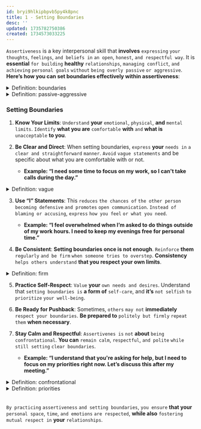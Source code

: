 ```yaml
---
id: bryi9hlkipbpvb5py4k8pnc
title: 1 - Setting Boundaries
desc: ''
updated: 1735782750386
created: 1734573033225
---
```


`Assertiveness` is a key interpersonal skill that **involves** `expressing` `your thoughts`, `feelings`, `and beliefs in` `an open`, `honest`, `and respectful way`. It is **essential** `for building` **healthy** `relationships`, `managing conflict`, `and achieving` `personal goals` `without` `being overly passive` `or aggressive`. **Here’s how you can set boundaries effectively within assertiveness**:



<!-- start of 'boundaries' section -->
<details>
   <summary>Definition: boundaries</summary>

#
Boundaries **are** `personal limits` `that define` `what you are comfortable with` `and how you want others to treat you`. **They** `help protect` **your** `physical`, `emotional`, `and mental well-being` `by making it clear` `what is acceptable` `and what is not`.

---
</details>
<!-- end of 'boundaries' section -->



<!-- start of 'passive-aggressive' section -->
<details>
   <summary>Definition: passive-aggressive</summary>

#
Passive-aggressive `behavior` **refers to** `indirectly expressing` `negative feelings or resentment` **instead of openly addressing them**. It typically **involves** `actions` **like** `procrastination`, **giving someone the** `silent treatment`, **or making** `sarcastic comments`, **rather than confronting the issue directly**. It’s **a way of** `avoiding confrontation` `while still expressing` `anger or frustration`.

---
</details>
<!-- end of 'passive-aggressive' section -->



### **Setting Boundaries**
1. **Know Your Limits**: `Understand` **your** `emotional`, `physical`, **and** `mental` `limits`. `Identify` **what you are** `comfortable` **with** `and` **what is** `unacceptable` **to you**.

2. **Be Clear and Direct**: When setting boundaries, `express` **your** `needs in` `a clear and straightforward` `manner`. `Avoid` `vague statements` and be specific about what you are comfortable with or not.

   - **Example: “I need some time to focus on my work, so I can't take calls during the day.”**



<!-- start of 'vague' section -->
<details>
   <summary>Definition: vague</summary>

#
Vague **means** `unclear`, `not specific`, `or lacking detail`.

---
</details>
<!-- end of 'vague' section -->



3. **Use “I” Statements**: This `reduces` `the chances of` `the other person` `becoming defensive` `and promotes` `open communication`. `Instead of` `blaming or accusing`, `express` `how you feel` `or what you need`.

   - **Example: “I feel overwhelmed when I’m asked to do things outside of my work hours. I need to keep my evenings free for personal time.”**

4. **Be Consistent**: **Setting boundaries once is not enough**. `Reinforce` **them** `regularly` `and be firm` `when someone tries to overstep`. **Consistency** `helps others understand` **that you respect your own limits**.



<!-- start of 'firm' section -->
<details>
   <summary>Definition: firm</summary>

#
Firm **means** `strong`, `steady`, `and unchanging` `in decision`, `belief`, `or action`.

---
</details>
<!-- end of 'firm' section -->



5. **Practice Self-Respect**: `Value` **your** `own needs and desires`. Understand that `setting boundaries is` **a form of** `self-care`, and **it’s** `not selfish` `to prioritize` `your well-being`.

6. **Be Ready for Pushback**: Sometimes, `others` `may not` **immediately** `respect your boundaries`. **Be prepared to** `politely but firmly` `repeat them` **when necessary**.

7. **Stay Calm and Respectful**: `Assertivenes is` `not` **about** `being confrontational`. **You can** `remain calm`, `respectful`, `and polite` `while still setting` `clear boundaries`.

   - **Example: “I understand that you're asking for help, but I need to focus on my priorities right now. Let’s discuss this after my meeting.”**



<!-- start of 'confrontational' section -->
<details>
   <summary>Definition: confrontational</summary>

#
Confrontational **means** `being` `aggressive` `or ready to argue`, **often involving** `direct conflict` `with others`.

---
</details>
<!-- end of 'confrontational' section -->



<!-- start of 'priorities' section -->
<details>
   <summary>Definition: priorities</summary>

#
Priorities **are** `the things` **that are** `most important` **and** `need` `to be done` `first`.

---
</details>
<!-- end of 'priorities' section -->


######
`By practicing` `assertiveness` `and setting boundaries`, `you ensure` **that your** `personal space`, `time`, `and emotions` `are respected`, **while also** `fostering` `mutual respect in` **your** `relationships`.